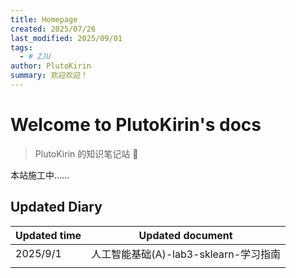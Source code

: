 ```yaml
---
title: Homepage
created: 2025/07/26
last_modified: 2025/09/01
tags:
  - # ZJU
author: PlutoKirin
summary: 欢迎欢迎！
---
```


# Welcome to PlutoKirin's docs

> PlutoKirin 的知识笔记站 🌟

本站施工中……

## Updated Diary

| Updated time | Updated document            |
| ------------ | --------------------------- |
| 2025/9/1     | 人工智能基础(A)-lab3-sklearn-学习指南 |
|              |                             |
